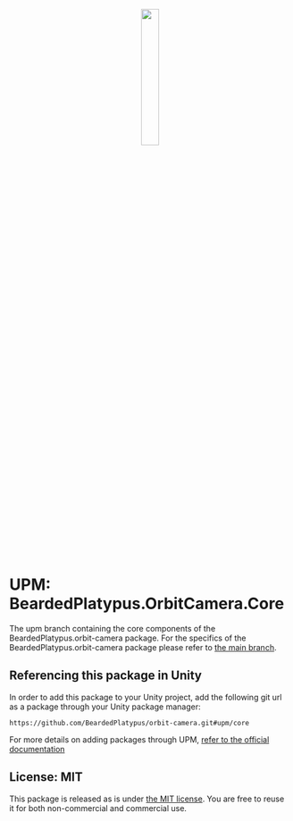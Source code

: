 <p align='center'><img align='center' src='https://github.com/BeardedPlatypus/unity-camera-package/blob/main/.docs/camera.png?raw=true' width='25%'></p>

# UPM: BeardedPlatypus.OrbitCamera.Core

The upm branch containing the core components of the BeardedPlatypus.orbit-camera
package. For the specifics of the BeardedPlatypus.orbit-camera package please
refer to [the main branch](https://github.com/BeardedPlatypus/orbit-camera).

## Referencing this package in Unity

In order to add this package to your Unity project, add the following git url as a
package through your Unity package manager:

```
https://github.com/BeardedPlatypus/orbit-camera.git#upm/core
```

For more details on adding packages through UPM,
[refer to the official documentation](https://docs.unity3d.com/Manual/upm-git.html)

## License: MIT

This package is released as is under [the MIT license](https://github.com/BeardedPlatypus/orbit-camera/blob/main/LICENSE).
You are free to reuse it for both non-commercial and commercial use.
